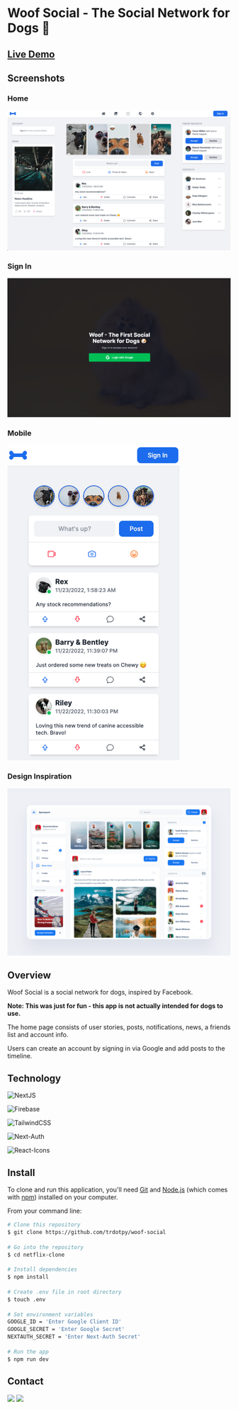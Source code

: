 # Woof Social - The Social Network for Dogs 🐶

## <a href="https://woof-social.vercel.app/">Live Demo</a>

## Screenshots

### Home

<img src="./public/woof-ss-home.png">

### Sign In

<img src="./public/woof-ss-login.png">

### Mobile

<img src="./public/woof-ss-mobile.png">

### Design Inspiration

<img src="./public/design.png">

## Overview

Woof Social is a social network for dogs, inspired by Facebook.

**Note: This was just for fun - this app is not actually intended for dogs to use.**

The home page consists of user stories, posts, notifications, news, a friends list and account info.

Users can create an account by signing in via Google and add posts to the timeline.

## Technology

![NextJS](https://img.shields.io/static/v1?style=for-the-badge&message=NextJS&color=black&logo=Next.js&logoColor=white&label=)

![Firebase](https://img.shields.io/static/v1?style=for-the-badge&message=Firebase&color=orange&logo=Firebase&logoColor=yello&label=)

![TailwindCSS](https://img.shields.io/static/v1?style=for-the-badge&message=TailwindCSS&color=blue&logo=TailwindCSS&logoColor=white&label=)

![Next-Auth](https://img.shields.io/static/v1?style=for-the-badge&message=Next-Auth&color=black&logo=NextAuth&logoColor=white&label=)

![React-Icons](https://img.shields.io/static/v1?style=for-the-badge&message=React-Icons&color=blue&logo=React&logoColor=white&label=)

## Install

To clone and run this application, you'll need [Git](https://git-scm.com) and [Node.js](https://nodejs.org/en/download/) (which comes with [npm](http://npmjs.com)) installed on your computer.

From your command line:

```bash
# Clone this repository
$ git clone https://github.com/trdotpy/woof-social

# Go into the repository
$ cd netflix-clone

# Install dependencies
$ npm install

# Create .env file in root directory
$ touch .env

# Set environment variables
GOOGLE_ID = 'Enter Google Client ID'
GOOGLE_SECRET = 'Enter Google Secret'
NEXTAUTH_SECRET = 'Enter Next-Auth Secret'

# Run the app
$ npm run dev
```

## Contact

[<img src='https://img.shields.io/badge/GitHub-100000?style=for-the-badge&logo=github&logoColor=white'>](https://github.com/trdotpy/)
[<img src='https://img.shields.io/badge/Microsoft_Outlook-0078D4?style=for-the-badge&logo=microsoft-outlook&logoColor=white'>](mailto:tanvi.rahman@outlook.com)
